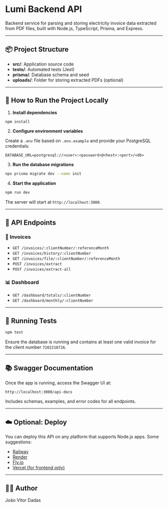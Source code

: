 # Lumi Backend API

Backend service for parsing and storing electricity invoice data extracted from PDF files, built with Node.js, TypeScript, Prisma, and Express.

---

## 📦 Project Structure

- **src/**: Application source code
- **tests/**: Automated tests (Jest)
- **prisma/**: Database schema and seed
- **uploads/**: Folder for storing extracted PDFs (optional)

---

## 🚀 How to Run the Project Locally

1. **Install dependencies**

```bash
npm install
```

2. **Configure environment variables**

Create a `.env` file based on `.env.example` and provide your PostgreSQL credentials:

```
DATABASE_URL=postgresql://<user>:<password>@<host>:<port>/<db>
```

3. **Run the database migrations**

```bash
npx prisma migrate dev --name init
```

4. **Start the application**

```bash
npm run dev
```

The server will start at `http://localhost:3000`.

---

## 📄 API Endpoints

### 🧾 Invoices

- `GET /invoices/:clientNumber/:referenceMonth`
- `GET /invoices/history/:clientNumber`
- `GET /invoices/file/:clientNumber/:referenceMonth`
- `POST /invoices/extract`
- `POST /invoices/extract-all`

### 📊 Dashboard

- `GET /dashboard/totals/:clientNumber`
- `GET /dashboard/monthly/:clientNumber`

---

## 🧪 Running Tests

```bash
npm test
```

Ensure the database is running and contains at least one valid invoice for the client number `7202210726`.

---

## 📚 Swagger Documentation

Once the app is running, access the Swagger UI at:

```
http://localhost:3000/api-docs
```

Includes schemas, examples, and error codes for all endpoints.

---

## ☁️ Optional: Deploy

You can deploy this API on any platform that supports Node.js apps. Some suggestions:

- [Railway](https://railway.app/)
- [Render](https://render.com/)
- [Fly.io](https://fly.io/)
- [Vercel (for frontend only)](https://vercel.com/)

---

## 👨‍💻 Author

João Vitor Dadas